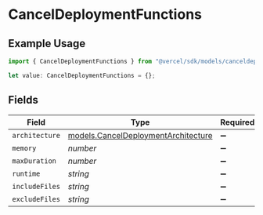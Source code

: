 # CancelDeploymentFunctions

## Example Usage

```typescript
import { CancelDeploymentFunctions } from "@vercel/sdk/models/canceldeploymentop.js";

let value: CancelDeploymentFunctions = {};
```

## Fields

| Field                                                                            | Type                                                                             | Required                                                                         | Description                                                                      |
| -------------------------------------------------------------------------------- | -------------------------------------------------------------------------------- | -------------------------------------------------------------------------------- | -------------------------------------------------------------------------------- |
| `architecture`                                                                   | [models.CancelDeploymentArchitecture](../models/canceldeploymentarchitecture.md) | :heavy_minus_sign:                                                               | N/A                                                                              |
| `memory`                                                                         | *number*                                                                         | :heavy_minus_sign:                                                               | N/A                                                                              |
| `maxDuration`                                                                    | *number*                                                                         | :heavy_minus_sign:                                                               | N/A                                                                              |
| `runtime`                                                                        | *string*                                                                         | :heavy_minus_sign:                                                               | N/A                                                                              |
| `includeFiles`                                                                   | *string*                                                                         | :heavy_minus_sign:                                                               | N/A                                                                              |
| `excludeFiles`                                                                   | *string*                                                                         | :heavy_minus_sign:                                                               | N/A                                                                              |
